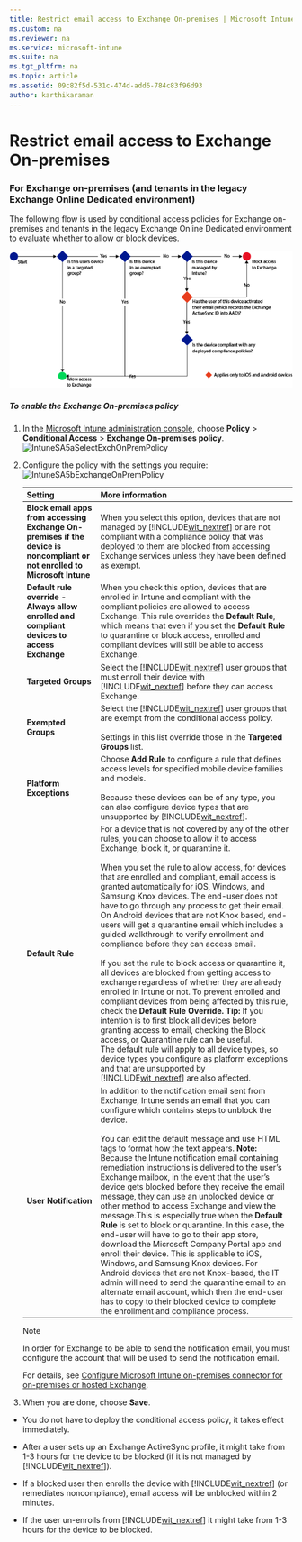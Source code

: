 ```yaml
---
title: Restrict email access to Exchange On-premises | Microsoft Intune
ms.custom: na
ms.reviewer: na
ms.service: microsoft-intune
ms.suite: na
ms.tgt_pltfrm: na
ms.topic: article
ms.assetid: 09c82f5d-531c-474d-add6-784c83f96d93
author: karthikaraman
---
```

# Restrict email access to Exchange On-premises


### For Exchange on-premises (and tenants in the legacy Exchange Online Dedicated environment)
The following flow is used by conditional access policies for Exchange on-premises and tenants in the legacy Exchange Online Dedicated environment to evaluate whether to allow or block devices.

![](../Image/ConditionalAccess8-2.png)

##### <a name="BKMK_enableXchngOnprem"></a>To enable the Exchange On-premises policy

1.  In the [Microsoft Intune administration console](https://manage.microsoft.com), choose **Policy** &gt; **Conditional Access** &gt; **Exchange On-premises policy**.
![IntuneSA5aSelectExchOnPremPolicy](/Image/IntuneSA5aSelectExchOnPremPolicy.png)

2.  Configure the policy with the settings you require:
![IntuneSA5bExchangeOnPremPolicy](/Image/IntuneSA5bExchangeOnPremPolicy.png)

    |Setting|More information|
    |-----------|--------------------|
    |**Block email apps from accessing Exchange On-premises if the device is noncompliant or not enrolled to Microsoft Intune**|When you select this option, devices that are not managed by [!INCLUDE[wit_nextref](../Token/wit_nextref_md.md)] or are not compliant with a compliance policy that was deployed to them are blocked from accessing Exchange services unless they have been defined as exempt.|
    |**Default rule override - Always allow  enrolled and compliant devices to access Exchange**|When you check this option, devices that are enrolled in Intune and compliant with the compliant policies are allowed to access Exchange.  This rule overrides the **Default Rule**, which means that even if you set the **Default Rule** to quarantine or block access, enrolled and compliant devices will still be able to access Exchange.|
    |**Targeted Groups**|Select the [!INCLUDE[wit_nextref](../Token/wit_nextref_md.md)] user groups that must enroll their device with [!INCLUDE[wit_nextref](../Token/wit_nextref_md.md)] before they can access Exchange.|
    |**Exempted Groups**|Select the [!INCLUDE[wit_nextref](../Token/wit_nextref_md.md)] user groups that are exempt from the conditional access policy.<br /><br />Settings in this list override those in the **Targeted Groups** list.|
    |**Platform Exceptions**|Choose **Add Rule** to configure a rule that defines access levels for specified mobile device families and models.<br /><br />Because these devices can be of any type, you can also configure device types that are unsupported by [!INCLUDE[wit_nextref](../Token/wit_nextref_md.md)].|
    |**Default Rule**|For a device that is not covered by any of the other rules, you can choose to allow it to access Exchange, block it, or quarantine it.<br /><br />When you set the rule to allow access, for devices that are enrolled and compliant, email access is granted automatically for iOS, Windows, and Samsung Knox devices. The end-user does not have to go through any process to get their email.  On Android devices that are not Knox based, end-users will get a quarantine email which includes a guided walkthrough to verify enrollment and compliance before they can access email.<br /><br />If you set the rule to block access or quarantine it, all devices are blocked from getting access to exchange regardless of whether they are already enrolled in Intune or not. To prevent enrolled and compliant devices from being affected by this rule, check the **Default Rule Override.** **Tip:** If you intention is to first block all devices before granting access to email, checking the Block access, or Quarantine rule can be useful.<br />The default rule will apply to all device types, so device types you configure as platform exceptions and that are unsupported by [!INCLUDE[wit_nextref](../Token/wit_nextref_md.md)] are also affected.|
    |**User Notification**|In addition to the notification email sent from Exchange, Intune sends an email that you can configure which contains steps to unblock the device.<br /><br />You can edit the default message and use HTML tags to format how the text appears. **Note:** Because the Intune notification email containing remediation instructions is delivered to the user’s Exchange mailbox, in the event that the user’s device gets blocked before they receive the email message, they can use an unblocked device or other method to access Exchange and view the message.This is especially true when the **Default Rule** is set to block or quarantine.  In this case, the end-user will have to go to their app store, download the Microsoft Company Portal app and enroll their device. This is applicable to iOS, Windows, and Samsung Knox devices.  For  Android devices that are not Knox-based, the IT admin will need to send the quarantine email to an alternate email account, which then  the end-user has to copy to their blocked device to complete the enrollment and compliance process.|
    > [!NOTE]
    > In order for Exchange to be able to send the notification email, you must configure the account that will be used to send the notification email.
    >
    > For details, see [Configure Microsoft Intune on-premises connector for on-premises or hosted Exchange](../Topic/Mobile-device-management-with-Exchange-ActiveSync-and-Microsoft-Intune.md#bkmk_EX_OP).

3.  When you are done, choose **Save**.

-   You do not have to deploy the conditional access policy, it takes effect immediately.

-   After a user sets up an Exchange ActiveSync profile, it might take from 1-3 hours for the device to be blocked (if it is not managed by [!INCLUDE[wit_nextref](../Token/wit_nextref_md.md)]).

-   If a blocked user then enrolls the device with [!INCLUDE[wit_nextref](../Token/wit_nextref_md.md)] (or remediates noncompliance), email access will be unblocked within 2 minutes.

-   If the user un-enrolls from [!INCLUDE[wit_nextref](../Token/wit_nextref_md.md)] it might take from 1-3 hours for the device to be blocked.

